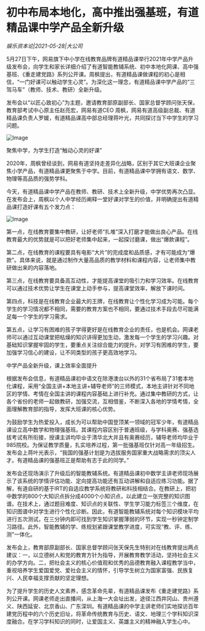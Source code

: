 # 初中布局本地化，高中推出强基班，有道精品课中学产品全新升级

*娱乐资本论|2021-05-28|大公司*

5月27日下午，网易旗下中小学在线教育品牌有道精品课举行2021年中学产品升级发布会，向学生和家长详细介绍了有道智能教辅系统、初中本地化网课、高中强基班、《重走建党路》系列公开课。周枫提出，有道精品课做课程的初心是相信，“一门好课可以触动学生心灵”。为深化这一理念，有道精品课中学产品的“三驾马车”（教师、技术、教研）全新升级。

发布会以“以匠心致初心”为主题，邀请教育部原副部长、国家总督学顾问张天保，教育部考试中心原主任赵亮宏，网易有道CEO 周枫，网易有道高级副总裁、有道精品课负责人罗媛，有道精品课高中部总经理蒋叶光，共同探讨当下中学生的学习问题。

![Image](https://mp.toutiao.com/mp/agw/article_material/open_image/get?code=OGI1ZWIwN2UxNjYzM2RhODUxM2UzMzNlODA5OGFmMTgsMTYyMjE4MjczNDI4MA==)

聚焦中学，为学生打造“触动心灵的好课”

2020年，周枫曾经谈到，网易有道坚持走差异化战略，区别于其它大班课企业聚焦小学产品，有道精品课更聚焦于中学。目前，有道精品课中学拥有语文、数学、物理等高品质的强势学科。

今天，有道精品课中学产品在教师、教研、技术上全新升级，中学优势再次凸显。在发布会上，周枫以个人中学经历阐释一堂好课对学生的价值，并明确提出有道精品课打造好课有五个发力点：

![Image](https://mp.toutiao.com/mp/agw/article_material/open_image/get?code=OWZmNmNmZTJiMmFkMzk3YTg2NGFmM2M5MWNmZWRhMDEsMTYyMjE4MjczNDI4MA==)

第一点，在线教育要集中教研，让好老师“扎堆”深入打磨才能做出良心产品。在线教育最大的优势就是可以把好老师集中起来，一起探讨磨课，做出“爆款课程”。

第二点，在线教育的课程要具有电影“大片”的完成度和品质感，才有可能成为“爆款”。具体来说，就是通过制作大量高品质的教学材料和课程内容，让老师集中教研做出来的内容落地。

第三点，在线教育要具备高互动性，才能提高课堂的吸引力和学习效率。在线教育可以通过技术优势让学生在课堂上动手参与，提高课堂效率，解放下课时间。

第四点，科技是在线教育企业最大的王牌，在线教育让个性化学习成为可能。每个学生的学习情况都不相同，需要的教育方案也不相同，要通过技术手段去尽可能满足每一个学生的学习需求。

第五点，让学习有困难的孩子学得更好是在线教育企业的责任，也是机会。网课老师可以通过互动课堂把枯燥的知识讲得更加生动，激发每一个学生的学习兴趣。对基础知识掌握牢固的学生，要重点关注综合能力的提升。对学习有困难的学生，要加强学习信心的建设，让不同类型的孩子更高效地学习。

中学产品全新升级，课上效率全面提升

根据发布会信息，有道精品课初中语文在除港澳台以外的31个省布局了31套本地化课程，采用“全国主讲+本地主讲+辅导老师”的三师模式，本地主讲针对不同地区的学情、考情在全国主讲的课程内容基础上进行补充。通过集中教研的方式，让各个省份的老师一起做教研，加强交流，互相借鉴，不断深入各地的学情考情，全面理解教育部的指导，发挥大班课的核心优势。

为鼓励学生为热爱投入，成长为可以帮助中国登顶某一领域的冠军少年，有道精品课设立高中数学和物理强基班。其课程内容区别于普通班级，与学科奥赛、强基选拔考试有所衔接，授课主讲均毕业于清华北大并且有奥赛经历，辅导老师均毕业于985院校。为保证教学质量，扎实培养过程，第一批强基班仅针对高一年级招生。发布会上蒋叶光表示，“我国的强基计划是为选拔服务国家重大战略需求的顶尖人才。有道精品课的强基班正是帮助有志于此的同学。”

发布会还现场演示了升级后的智能教辅系统。有道精品课初中数学主讲老师现场展示了该系统的学情评估功能、定向提高功能还有互动讲解和自适应练习功能。据了解，有道自研的基于IRT的自适应教学系统将教研和科技相结合。在教研上，把初中数学的800个大知识点拆分成4000个小知识点，以此建立一张完整的知识图谱。在技术上，通过题目难度、知识点的关联性、学生学习能力标签三个维度，在知识图谱中对学生进行个性化诊断。因此，有道智能教辅系统对每个知识模块平均进行五次测试，在三分钟内即可找到学生知识掌握薄弱的环节，实现一秒钟定制学习路径。此外，智能教辅的学、练规划紧跟课堂教学进度，可实现“教、评、练、测”一体化。

发布会上，教育部原副部长、国家总督学顾问张天保先生特别对在线教育提出两点建议：一，以立德树人和党的教育方针为指导，开展教育教学活动，坚持社会主义的办学方向。二，把社会主义的核心价值观和优秀的品德教育融入课程教学当中，重视培养学生爱国爱党、爱社会主义的情怀，引导学生树立为国家富强、民族复兴、人民幸福支撑贡献的坚定理想。

为了提升学生的历史人文素养，感念革命先辈，有道精品课发布《重走建党路》系列公开课。网课老师走出直播间，从上海一大会址出发，途径江西井冈山、贵州遵义、陕西延安、北京香山、广东深圳。有道精品课的中学主讲老师们实地探访百年建党历程中的六个历史旧址，将革命传统教育与历史、语文、地理三个学科知识深度融合。在学习学科知识的同时，让爱国主义、英雄主义的精神融入学生心中。

